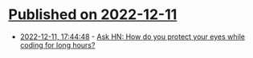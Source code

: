 # [Published on 2022-12-11](index.md)

* [2022-12-11, 17:44:48](https://news.ycombinator.com/item?id=33945390) - [Ask HN: How do you protect your eyes while coding for long hours?](https://news.ycombinator.com/item?id=33945390)
